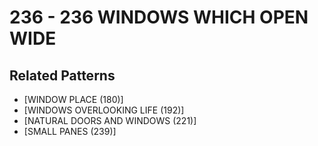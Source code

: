 # 236 - 236 WINDOWS WHICH OPEN WIDE

## Related Patterns

- [WINDOW PLACE (180)]
- [WINDOWS OVERLOOKING LIFE (192)]
- [NATURAL DOORS AND WINDOWS (221)]
- [SMALL PANES (239)]
